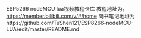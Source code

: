 ESP5266 nodeMCU lua视频教程仓库
教程地址为，https://member.bilibili.com/v/#/home
简书笔记地址为https://github.com/TuShen121/ESP8266-nodeMCU-LUA/edit/master/README.md
 
